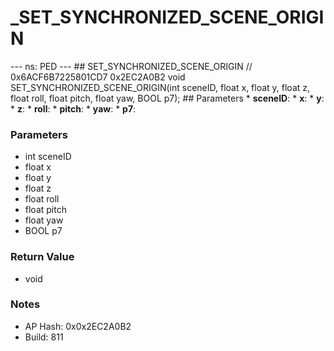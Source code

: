 # _SET_SYNCHRONIZED_SCENE_ORIGIN

--- ns: PED --- ## SET_SYNCHRONIZED_SCENE_ORIGIN  // 0x6ACF6B7225801CD7 0x2EC2A0B2 void SET_SYNCHRONIZED_SCENE_ORIGIN(int sceneID, float x, float y, float z, float roll, float pitch, float yaw, BOOL p7);   ## Parameters * **sceneID**: * **x**: * **y**: * **z**: * **roll**: * **pitch**: * **yaw**: * **p7**:

### Parameters
* int sceneID
* float x
* float y
* float z
* float roll
* float pitch
* float yaw
* BOOL p7

### Return Value
* void

### Notes
* AP Hash: 0x0x2EC2A0B2
* Build: 811

